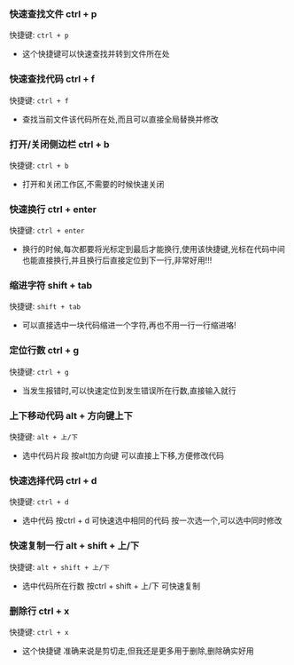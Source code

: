 
### 快速查找文件 ctrl + p

快捷键: `ctrl + p`

-   这个快捷键可以快速查找并转到文件所在处

### 快速查找代码 ctrl + f

快捷键: `ctrl + f`

-   查找当前文件该代码所在处,而且可以直接全局替换并修改

### 打开/关闭侧边栏 ctrl + b

快捷键: `ctrl + b`

-   打开和关闭工作区,不需要的时候快速关闭

### 快速换行 ctrl + enter

快捷键: `ctrl + enter`

-   换行的时候,每次都要将光标定到最后才能换行,使用该快捷键,光标在代码中间也能直接换行,并且换行后直接定位到下一行,非常好用!!!

### 缩进字符 shift + tab

快捷键: `shift + tab`

-   可以直接选中一块代码缩进一个字符,再也不用一行一行缩进咯!

### 定位行数 ctrl + g

快捷键: `ctrl + g`

-   当发生报错时,可以快速定位到发生错误所在行数,直接输入就行

### 上下移动代码 alt + 方向键上下

快捷键: `alt + 上/下`

-   选中代码片段 按alt加方向键 可以直接上下移,方便修改代码

### 快速选择代码 ctrl + d

快捷键: `ctrl + d`

-   选中代码 按ctrl + d 可快速选中相同的代码 按一次选一个,可以选中同时修改

### 快速复制一行 alt + shift + 上/下

快捷键: `alt + shift + 上/下`

-   选中代码所在行数 按ctrl + shift + 上/下 可快速复制

### 删除行 ctrl + x

快捷键: `ctrl + x`

-   这个快捷键 准确来说是剪切走,但我还是更多用于删除,删除确实好用